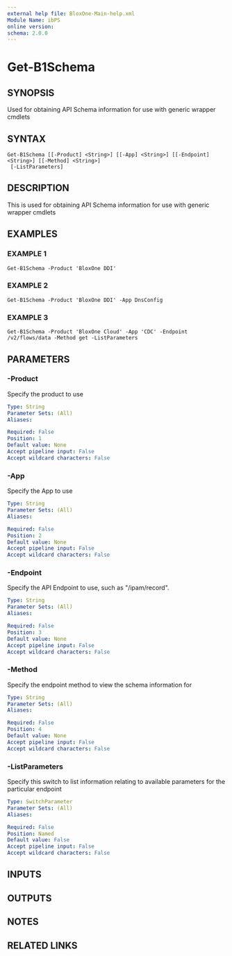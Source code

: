 ```yaml
---
external help file: BloxOne-Main-help.xml
Module Name: ibPS
online version:
schema: 2.0.0
---
```


# Get-B1Schema

## SYNOPSIS
Used for obtaining API Schema information for use with generic wrapper cmdlets

## SYNTAX

```
Get-B1Schema [[-Product] <String>] [[-App] <String>] [[-Endpoint] <String>] [[-Method] <String>]
 [-ListParameters]
```

## DESCRIPTION
This is used for obtaining API Schema information for use with generic wrapper cmdlets

## EXAMPLES

### EXAMPLE 1
```
Get-B1Schema -Product 'BloxOne DDI'
```

### EXAMPLE 2
```
Get-B1Schema -Product 'BloxOne DDI' -App DnsConfig
```

### EXAMPLE 3
```
Get-B1Schema -Product 'BloxOne Cloud' -App 'CDC' -Endpoint /v2/flows/data -Method get -ListParameters
```

## PARAMETERS

### -Product
Specify the product to use

```yaml
Type: String
Parameter Sets: (All)
Aliases:

Required: False
Position: 1
Default value: None
Accept pipeline input: False
Accept wildcard characters: False
```

### -App
Specify the App to use

```yaml
Type: String
Parameter Sets: (All)
Aliases:

Required: False
Position: 2
Default value: None
Accept pipeline input: False
Accept wildcard characters: False
```

### -Endpoint
Specify the API Endpoint to use, such as "/ipam/record".

```yaml
Type: String
Parameter Sets: (All)
Aliases:

Required: False
Position: 3
Default value: None
Accept pipeline input: False
Accept wildcard characters: False
```

### -Method
Specify the endpoint method to view the schema information for

```yaml
Type: String
Parameter Sets: (All)
Aliases:

Required: False
Position: 4
Default value: None
Accept pipeline input: False
Accept wildcard characters: False
```

### -ListParameters
Specify this switch to list information relating to available parameters for the particular endpoint

```yaml
Type: SwitchParameter
Parameter Sets: (All)
Aliases:

Required: False
Position: Named
Default value: False
Accept pipeline input: False
Accept wildcard characters: False
```

## INPUTS

## OUTPUTS

## NOTES

## RELATED LINKS
